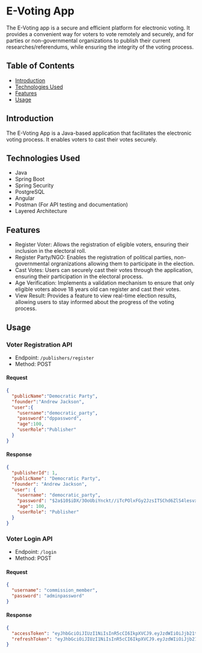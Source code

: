 # E-Voting App

The E-Voting app is a secure and efficient platform for electronic voting. It provides a convenient way for voters to vote remotely and securely, and for parties or non-governmental organizations to publish their current researches/referendums, while ensuring the integrity of the voting process.

## Table of Contents
- [Introduction](#introduction)
- [Technologies Used](#technologies-used)
- [Features](#features)
- [Usage](#usage)

## Introduction
The E-Voting App is a Java-based application that facilitates the electronic voting process. It enables voters to cast their votes securely.

## Technologies Used
- Java
- Spring Boot
- Spring Security
- PostgreSQL
- Angular
- Postman (For API testing and documentation)
- Layered Architecture

## Features
- Register Voter: Allows the registration of eligible voters, ensuring their inclusion in the electoral roll.
- Register Party/NGO: Enables the registration of political parties, non-governmental orgranizations allowing them to participate in the election.
- Cast Votes: Users can securely cast their votes through the application, ensuring their participation in the electoral process.
- Age Verification: Implements a validation mechanism to ensure that only eligible voters above 18 years old can register and cast their votes.
- View Result: Provides a feature to view real-time election results, allowing users to stay informed about the progress of the voting process.

## Usage
### Voter Registration API

- Endpoint: `/publishers/register`
- Method: POST

#### Request

```json
{
  "publicName":"Democratic Party",
  "founder":"Andrew Jackson",
  "user":{
    "username":"democratic_party",
    "password":"dppassword",
    "age":100,
    "userRole":"Publisher"
  }
}
```

#### Response

```json
{
  "publisherId": 1,
  "publicName": "Democratic Party",
  "founder": "Andrew Jackson",
  "user": {
    "username": "democratic_party",
    "password": "$2a$10$iDX/3OoUbiYnckt//iTcPOlxFGy2JzsITSChd6ZlS4lesvxdnDCsW",
    "age": 100,
    "userRole": "Publisher"
  }
}
```
### Voter Login API
- Endpoint: `/login`
- Method: POST

#### Request

```json
{
  "username": "commission_member",
  "password": "adminpassword"
}
```

#### Response

```json
{
  "accessToken": "eyJhbGciOiJIUzI1NiIsInR5cCI6IkpXVCJ9.eyJzdWIiOiJjb21taXNzaW9uX21lbWJlciIsImV4cCI6MTcwMDY4NDY5NywiaXNzIjoiZVZvdGluZ0FwcCIsInJvbGVzIjpbIkNvbW1pc3Npb24gTWVtYmVyIl19.VyV5BHdwoTyjbTpCcfc5q66QqEdX8UAM1A3ZYNBPDNg",
  "refreshToken": "eyJhbGciOiJIUzI1NiIsInR5cCI6IkpXVCJ9.eyJzdWIiOiJjb21taXNzaW9uX21lbWJlciIsImV4cCI6MTcwMDY5MTI5NywiaXNzIjoiZVZvdGluZ0FwcCJ9.D7hqCZmwPCAOQ7y5AIcR64BD0VUNTrFRPAWX2bIv-eE"
}
```